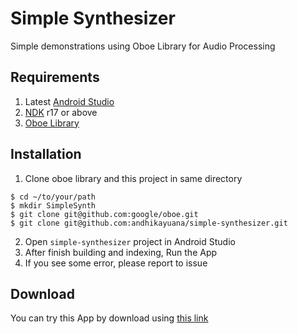 # Simple Synthesizer
Simple demonstrations using Oboe Library for Audio Processing

## Requirements

1. Latest [Android Studio](https://developer.android.com/studio/)
2. [NDK](https://developer.android.com/ndk/downloads/) r17 or above
3. [Oboe Library](https://github.com/google/oboe)

## Installation

1. Clone oboe library and this project in same directory

```
$ cd ~/to/your/path
$ mkdir SimpleSynth
$ git clone git@github.com:google/oboe.git
$ git clone git@github.com:andhikayuana/simple-synthesizer.git
```

2. Open `simple-synthesizer` project in Android Studio
3. After finish building and indexing, Run the App
4. If you see some error, please report to issue

## Download

You can try this App by download using [this link](simple-synthesizer-debug.apk)
